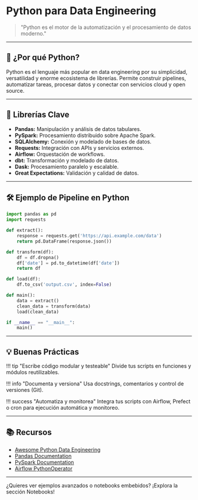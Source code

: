 # Python para Data Engineering

> "Python es el motor de la automatización y el procesamiento de datos moderno."

---

## 🐍 ¿Por qué Python?

Python es el lenguaje más popular en data engineering por su simplicidad, versatilidad y enorme ecosistema de librerías. Permite construir pipelines, automatizar tareas, procesar datos y conectar con servicios cloud y open source.

---

## 🔧 Librerías Clave

- **Pandas:** Manipulación y análisis de datos tabulares.
- **PySpark:** Procesamiento distribuido sobre Apache Spark.
- **SQLAlchemy:** Conexión y modelado de bases de datos.
- **Requests:** Integración con APIs y servicios externos.
- **Airflow:** Orquestación de workflows.
- **dbt:** Transformación y modelado de datos.
- **Dask:** Procesamiento paralelo y escalable.
- **Great Expectations:** Validación y calidad de datos.

---

## 🛠️ Ejemplo de Pipeline en Python

```python
import pandas as pd
import requests

def extract():
    response = requests.get('https://api.example.com/data')
    return pd.DataFrame(response.json())

def transform(df):
    df = df.dropna()
    df['date'] = pd.to_datetime(df['date'])
    return df

def load(df):
    df.to_csv('output.csv', index=False)

def main():
    data = extract()
    clean_data = transform(data)
    load(clean_data)

if __name__ == "__main__":
    main()
```

---

## 💡 Buenas Prácticas

!!! tip "Escribe código modular y testeable"
    Divide tus scripts en funciones y módulos reutilizables.

!!! info "Documenta y versiona"
    Usa docstrings, comentarios y control de versiones (Git).

!!! success "Automatiza y monitorea"
    Integra tus scripts con Airflow, Prefect o cron para ejecución automática y monitoreo.

---

## 📚 Recursos

- [Awesome Python Data Engineering](https://github.com/pawl/awesome-python-data-engineering)
- [Pandas Documentation](https://pandas.pydata.org/docs/)
- [PySpark Documentation](https://spark.apache.org/docs/latest/api/python/)
- [Airflow PythonOperator](https://airflow.apache.org/docs/apache-airflow/stable/howto/operator/python.html)

---

¿Quieres ver ejemplos avanzados o notebooks embebidos? ¡Explora la sección Notebooks!
